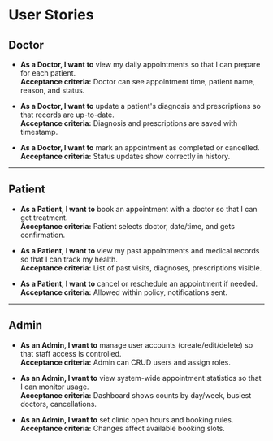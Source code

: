 # User Stories

## Doctor
- **As a Doctor, I want to** view my daily appointments so that I can prepare for each patient.  
  **Acceptance criteria:** Doctor can see appointment time, patient name, reason, and status.

- **As a Doctor, I want to** update a patient's diagnosis and prescriptions so that records are up-to-date.  
  **Acceptance criteria:** Diagnosis and prescriptions are saved with timestamp.

- **As a Doctor, I want to** mark an appointment as completed or cancelled.  
  **Acceptance criteria:** Status updates show correctly in history.

---

## Patient
- **As a Patient, I want to** book an appointment with a doctor so that I can get treatment.  
  **Acceptance criteria:** Patient selects doctor, date/time, and gets confirmation.

- **As a Patient, I want to** view my past appointments and medical records so that I can track my health.  
  **Acceptance criteria:** List of past visits, diagnoses, prescriptions visible.

- **As a Patient, I want to** cancel or reschedule an appointment if needed.  
  **Acceptance criteria:** Allowed within policy, notifications sent.

---

## Admin
- **As an Admin, I want to** manage user accounts (create/edit/delete) so that staff access is controlled.  
  **Acceptance criteria:** Admin can CRUD users and assign roles.

- **As an Admin, I want to** view system-wide appointment statistics so that I can monitor usage.  
  **Acceptance criteria:** Dashboard shows counts by day/week, busiest doctors, cancellations.

- **As an Admin, I want to** set clinic open hours and booking rules.  
  **Acceptance criteria:** Changes affect available booking slots.
